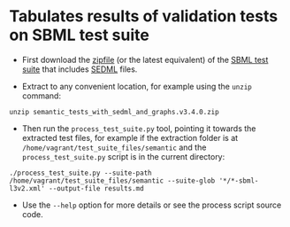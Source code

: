 # Tabulates results of validation tests on SBML test suite

- First download the [zipfile](https://github.com/sbmlteam/sbml-test-suite/releases/download/3.4.0/semantic_tests_with_sedml_and_graphs.v3.4.0.zip) (or the latest equivalent) of the [SBML test suite](https://github.com/sbmlteam/sbml-test-suite) that includes [SEDML](https://github.com/SED-ML/sed-ml) files.

- Extract to any convenient location, for example using the `unzip` command:

```
unzip semantic_tests_with_sedml_and_graphs.v3.4.0.zip
```

- Then run the `process_test_suite.py` tool, pointing it towards the extracted test files, for example if the extraction folder is at `/home/vagrant/test_suite_files/semantic` and the `process_test_suite.py` script is in the current directory:

```
./process_test_suite.py --suite-path /home/vagrant/test_suite_files/semantic --suite-glob '*/*-sbml-l3v2.xml' --output-file results.md
```

- Use the `--help` option for more details or see the process script source code.